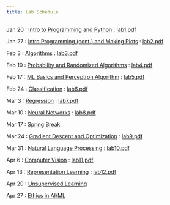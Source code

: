 ```yaml
---
title: Lab Schedule
---
```


Jan 20
: [Intro to Programming and Python](https://colab.research.google.com/drive/1N6QhRX_0AGFINkYDwXWO8QtiWJrTCzCy?usp=sharing)
  : [lab1.pdf](https://drive.google.com/file/d/1-ZCVnDgR7MNeJhjGkTu6C9iPGbqM_Hib/view?usp=sharing)

Jan 27
: [Intro Programming (cont.) and Making Plots](https://colab.research.google.com/drive/12IAow8oi-1_Lgxtfz0_pZyhgy06hrT1U?usp=sharing)
  : [lab2.pdf](https://drive.google.com/file/d/1S99ANhfWaFJ2j3q15Zyf6b2VWeN7houY/view?usp=sharing)

Feb 3
: [Algorithms](https://colab.research.google.com/drive/1S9gvJ4Y8y-30x3e41zcTtMVz8roKA8d9?usp=sharing)
  : [lab3.pdf](https://drive.google.com/file/d/1K3IExJTNH9aG7s5sz_mD8QGlRW9-XXEC/view?usp=sharing)

Feb 10
: [Probability and Randomized Algorithms](https://colab.research.google.com/drive/1w6zklbTwj3AsWT0BbLU5Hl7TiAAzoZsO?usp=sharing)
  : [lab4.pdf](https://drive.google.com/file/d/1ADf1ravijfbiEvqpKi3uanx04LaNu3s3/view?usp=sharing)

Feb 17
: [ML Basics and Perceptron Algorithm](https://colab.research.google.com/drive/1jJKefgraVb_YU6XqBawxnnjUfavcTMVe?usp=sharing)
  : [lab5.pdf](https://drive.google.com/file/d/1Shdge8Zx7jdV5irf1P8lillYqgQS8XHW/view?usp=sharing)

Feb 24
: [Classification](https://colab.research.google.com/drive/1ICLoJcjwtUuxS-I_DYr4Vsff676P1Zk8?usp=sharing)
  : [lab6.pdf](https://drive.google.com/file/d/1r4pJPvnPPuIhayuzRqkS1KB7BzvnNByz/view?usp=sharing)

Mar 3
: [Regression](https://colab.research.google.com/drive/1D-3MtrkKBQPb2KUiRq2g3TgYji-E3IJd?usp=sharing)
  : [lab7.pdf](https://drive.google.com/file/d/1fIgZmkmv9F7sPC8XDcWQ3kqvZpDQrb9Q/view?usp=sharing)

Mar 10
: [Neural Networks](https://colab.research.google.com/drive/1iKVlGEVIi_4nM8YktQV-wh7RvMQ6yyQx?usp=sharing)
  : [lab8.pdf](https://drive.google.com/file/d/1rQDrlQ2pca9eesmQgssWMwOGVO_S0hQC/view?usp=sharing)

Mar 17
: [Spring Break](#)

Mar 24
: [Gradient Descent and Optimization](https://colab.research.google.com/drive/16Nm16zVskYWUKbWEAsplJDeHtLiPil_j?usp=sharing)
  : [lab9.pdf](https://drive.google.com/file/d/1pLH2_822MWg8bd3iV5VlIJ_JxMc3yb60/view?usp=sharing)

Mar 31
: [Natural Language Processing](https://colab.research.google.com/drive/1mU_5IfO_2QcpUIEF6c8MbQltkJeyq_e3?usp=sharing)
  : [lab10.pdf](https://drive.google.com/file/d/1_uqEWVwbWBIylKeddmcK2YAmCLkpaooT/view?usp=sharing)

Apr 6
: [Computer Vision](https://colab.research.google.com/drive/14loWuwFzMtsgjwt0YsgiXwxGDck8BuwL?usp=sharing)
  : [lab11.pdf](https://drive.google.com/file/d/1yYfKFWDEvE-6r4WhOfX3an9a0t8U-hR4/view?usp=sharing)

Apr 13
: [Representation Learning](https://colab.research.google.com/drive/1OQce-LHvo-rd3gC8u9FvloCsV4VqhlQK?usp=sharing)
  : [lab12.pdf](https://drive.google.com/file/d/1lGdXlDoPsuG037rnksUNdbekuzMpRsyp/view?usp=sharing)

Apr 20
: [Unsupervised Learning](#)

Apr 27
: [Ethics in AI/ML](#)
